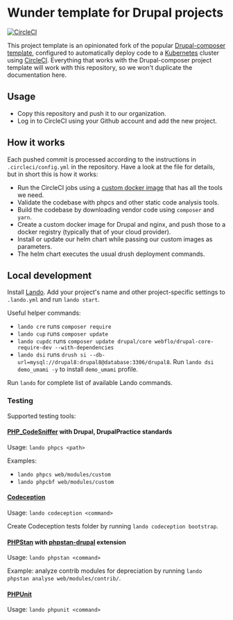 # Wunder template for Drupal projects

[![CircleCI](https://circleci.com/gh/wunderio/drupal-project/tree/master.svg?style=svg)](https://circleci.com/gh/wunderio/drupal-project/tree/master)

This project template is an opinionated fork of the popular [Drupal-composer template](https://github.com/drupal-composer/drupal-project), configured to automatically deploy code to a [Kubernetes](https://kubernetes.io/) cluster using [CircleCI](https://circleci.com/). Everything that works with the Drupal-composer project template will work with this repository, so we won't duplicate the documentation here.

## Usage

- Copy this repository and push it to our organization.
- Log in to CircleCI using your Github account and add the new project.

## How it works

Each pushed commit is processed according to the instructions in `.circleci/config.yml` in the repository.
Have a look at the file for details, but in short this is how it works:

- Run the CircleCI jobs using a [custom docker image](https://github.com/wunderio/circleci-builder) that has all the tools we need.  
- Validate the codebase with phpcs and other static code analysis tools.
- Build the codebase by downloading vendor code using `composer` and `yarn`.
- Create a custom docker image for Drupal and nginx, and push those to a docker registry (typically that of your cloud provider).
- Install or update our helm chart while passing our custom images as parameters.
- The helm chart executes the usual drush deployment commands.

## Local development

Install [Lando](https://docs.devwithlando.io/). Add your project's name and other project-specific settings to `.lando.yml` and run `lando start`.

Useful helper commands:

- `lando cre` runs `composer require`
- `lando cup` runs `composer update`
- `lando cupdc` runs `composer update drupal/core webflo/drupal-core-require-dev --with-dependencies`
- `lando dsi` runs `drush si --db-url=mysql://drupal8:drupal8@database:3306/drupal8`. Run `lando dsi demo_umami -y` to install `demo_umami` profile.

Run `lando` for complete list of available Lando commands.

### Testing

Supported testing tools:

#### [PHP_CodeSniffer](https://github.com/squizlabs/PHP_CodeSniffer) with Drupal, DrupalPractice standards

Usage: `lando phpcs <path>`

Examples:

- `lando phpcs web/modules/custom`
- `lando phpcbf web/modules/custom`

#### [Codeception](https://github.com/Codeception/Codeception)

Usage: `lando codeception <command>`

Create Codeception tests folder by running `lando codeception bootstrap`.

#### [PHPStan](https://github.com/phpstan/phpstan) with [phpstan-drupal](https://github.com/mglaman/phpstan-drupal) extension

Usage: `lando phpstan <command>`

Example: analyze contrib modules for depreciation by running `lando phpstan analyse web/modules/contrib/`.

#### [PHPUnit](https://github.com/sebastianbergmann/phpunit/)

Usage: `lando phpunit <command>`
